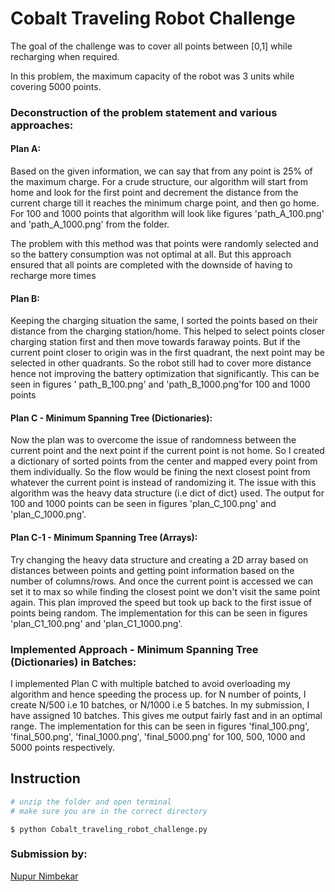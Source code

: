 # Cobalt Traveling Robot Challenge

The goal of the challenge was to cover all points between [0,1] while recharging when required.

In this problem, the maximum capacity of the robot was 3 units while covering 5000 points.

### Deconstruction of the problem statement and various approaches:

#### Plan A:
Based on the given information, we can say that from any point is 25% of the maximum charge. For a crude structure, our algorithm will start from home and look for the first point and decrement the distance from the current charge till it reaches the minimum charge point, and then go home. For 100 and 1000 points that algorithm will look like figures 'path_A_100.png' and 'path_A_1000.png' from the folder. 

The problem with this method was that points were randomly selected and so the battery consumption was not optimal at all. But this approach ensured that all points are completed with the downside of having to recharge more times

#### Plan B:
Keeping the charging situation the same, I sorted the points based on their distance from the charging station/home. This helped to select points closer charging station first and then move towards faraway points. But if the current point closer to origin was in the first quadrant, the next point may be selected in other quadrants. So the robot still had to cover more distance hence not improving the battery optimization that significantly. This can be seen in figures ' path_B_100.png' and 'path_B_1000.png'for 100 and 1000 points


#### Plan C - Minimum Spanning Tree (Dictionaries):
Now the plan was to overcome the issue of randomness between the current point and the next point if the current point is not home. So I created a dictionary of sorted points from the center and mapped every point from them individually. So the flow would be fining the next closest point from whatever the current point is instead of randomizing it. The issue with this algorithm was the heavy data structure (i.e dict of dict} used. The output for 100 and 1000 points can be seen in figures 'plan_C_100.png' and 'plan_C_1000.png'. 

#### Plan C-1 - Minimum Spanning Tree (Arrays):
Try changing the heavy data structure and creating a 2D array based on distances between points and getting point information based on the number of columns/rows. And once the current point is accessed we can set it to max so while finding the closest point we don't visit the same point again. This plan improved the speed but took up back to the first issue of points being random. The implementation for this can be seen in figures 'plan_C1_100.png' and 'plan_C1_1000.png'. 

### Implemented Approach - Minimum Spanning Tree (Dictionaries) in Batches:
I implemented Plan C with multiple batched to avoid overloading my algorithm and hence speeding the process up. for N number of points, I create N/500 i.e 10 batches, or N/1000 i.e 5 batches. In my submission, I have assigned 10 batches. This gives me output fairly fast and in an optimal range. The implementation for this can be seen in figures 'final_100.png', 'final_500.png', 'final_1000.png', 'final_5000.png' for 100, 500, 1000 and 5000 points respectively.

## Instruction

```python
# unzip the folder and open terminal
# make sure you are in the correct directory
```
```
$ python Cobalt_traveling_robot_challenge.py
```

### Submission by:
[Nupur Nimbekar](https://github.com/nimbekarnd?tab=repositories)

